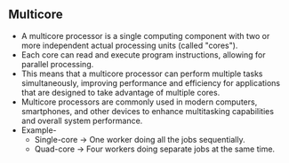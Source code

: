 ## Multicore

- A multicore processor is a single computing component with two or more independent actual processing units (called "cores").
- Each core can read and execute program instructions, allowing for parallel processing.
- This means that a multicore processor can perform multiple tasks simultaneously, improving performance and efficiency for applications that are designed to take advantage of multiple cores. 
- Multicore processors are commonly used in modern computers, smartphones, and other devices to enhance multitasking capabilities and overall system performance.
- Example-
  - Single-core → One worker doing all the jobs sequentially.
  - Quad-core → Four workers doing separate jobs at the same time.
